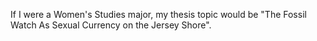 <p>If I were a Women's Studies major, my thesis topic would be "The Fossil Watch As Sexual Currency on the Jersey Shore".</p>
